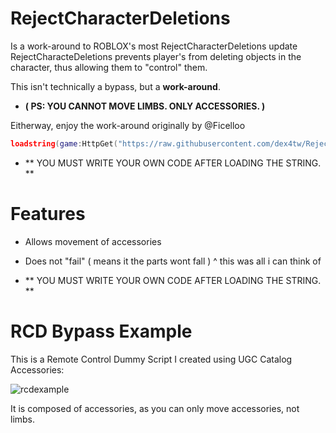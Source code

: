 # RejectCharacterDeletions
Is a work-around to ROBLOX's most RejectCharacterDeletions update
RejectCharacteDeletions prevents player's from deleting objects in the
character, thus allowing them to "control" them.

This isn't technically a bypass, but a **work-around**.
- **( PS: YOU CANNOT MOVE LIMBS. ONLY ACCESSORIES. )**

Eitherway, enjoy the work-around
originally by @Ficelloo

```lua
loadstring(game:HttpGet("https://raw.githubusercontent.com/dex4tw/RejectCharacterDeletions/main/RCDBypass.lua"))()
```
- ** YOU MUST WRITE YOUR OWN CODE AFTER LOADING THE STRING. **

# Features
- Allows movement of accessories
- Does not "fail" ( means it the parts wont fall )
  ^ this was all i can think of

- ** YOU MUST WRITE YOUR OWN CODE AFTER LOADING THE STRING. **

# RCD Bypass Example
This is a Remote Control Dummy Script I created using UGC Catalog Accessories:
  
![rcdexample](https://github.com/dex4tw/RejectCharacterDeletions/assets/121840104/30c4d988-542c-4e4d-9312-083a86a81fb5)

It is composed of accessories, as you can only move accessories, not limbs.
